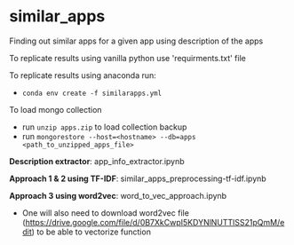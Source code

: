 # similar_apps
Finding out similar apps for a given app using description of the apps

To replicate results using vanilla python use 'requirments.txt' file

To replicate results using anaconda run: 
- `conda env create -f similarapps.yml`

To load mongo collection
- run `unzip apps.zip` to load collection backup
- run `mongorestore --host=<hostname> --db=apps <path_to_unzipped_apps_file>`

**Description extractor**: app_info_extractor.ipynb

**Approach 1 & 2 using TF-IDF**:  similar_apps_preprocessing-tf-idf.ipynb

**Approach 3 using word2vec**:  word_to_vec_approach.ipynb

- One will also need to download word2vec file (https://drive.google.com/file/d/0B7XkCwpI5KDYNlNUTTlSS21pQmM/edit) to be able to vectorize function
